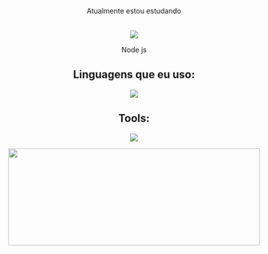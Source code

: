 <div align="center">
  <div>
   Atualmente estou estudando 
    <div> <br/> </div>
    <div> 
      <p  align="center">
       <img src="https://skillicons.dev/icons?i=nodejs" />
      </p>
        <p> Node js </p> 
    </div>
  </div>

<div align="center"> 
  <h2 align="center"> 
    Linguagens que eu uso: 
  </h2>
  <p align="between">
    <img src="https://skillicons.dev/icons?i=html,css,javascript" /> 
  </p>

  <h2 align="center"> 
    Tools: 
  </h2>
  <p align="between">
    <img src="https://skillicons.dev/icons?i=tailwind,p5js,jquery" /> 
  </p>

  
  <img width="100%" height="195px" src="https://github-readme-stats.vercel.app/api/top-langs/?username=evertoncordeiro1994&layout=compact&hide_border=true&title_color=fff&text_color=ff91a4&bg_color=0d1117" />
</div>
  
